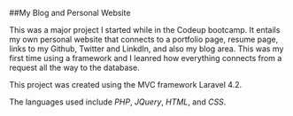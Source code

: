 ##My Blog and Personal Website

  This was a major project I started while in the Codeup bootcamp. It entails my own personal website that connects to a portfolio page, resume page, links to my Github, Twitter and LinkdIn, and also my blog area. This was my first time using a framework and I leanred how everything connects from a request all the way to the database.

This project was created using the MVC framework Laravel 4.2.

The languages used include *PHP*, *JQuery*, *HTML*, and *CSS*.


